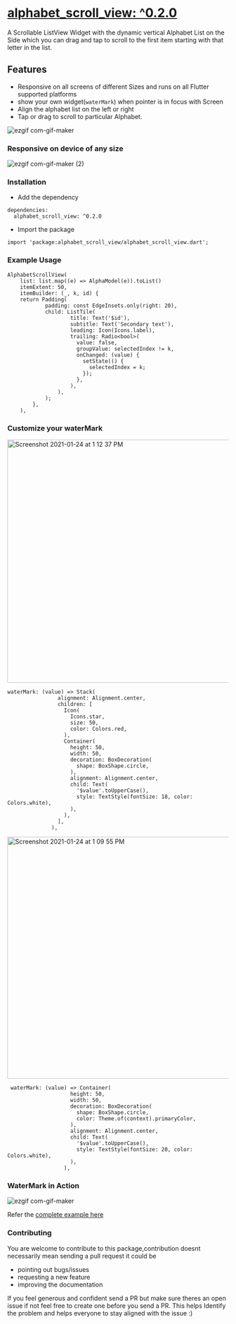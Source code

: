 # [alphabet_scroll_view: ^0.2.0](https://pub.dev/packages/alphabet_scroll_view)

A Scrollable ListView Widget with the dynamic vertical Alphabet List on the Side which you can drag and tap to scroll to the first item starting with that letter in the list.

## Features

- Responsive on all screens of different Sizes and runs on all Flutter supported platforms
- show your own widget(`waterMark`) when pointer is in focus with Screen
- Align the alphabet list on the left or right
- Tap or drag to scroll to particular Alphabet.

![ezgif com-gif-maker](https://user-images.githubusercontent.com/31410839/105130232-a58abc00-5b0c-11eb-930e-445ae498ba98.gif)

### Responsive on device of any size

![ezgif com-gif-maker (2)](https://user-images.githubusercontent.com/31410839/105130852-c7d10980-5b0d-11eb-9915-0996d808d5e9.gif)

### Installation

- Add the dependency

```
dependencies:
  alphabet_scroll_view: ^0.2.0
```

- Import the package
  ​

```
import 'package:alphabet_scroll_view/alphabet_scroll_view.dart';

```

### Example Usage

```
AlphabetScrollView(
    list: list.map((e) => AlphaModel(e)).toList()
    itemExtent: 50,
    itemBuilder: (_, k, id) {
    return Padding(
            padding: const EdgeInsets.only(right: 20),
            child: ListTile(
                    title: Text('$id'),
                    subtitle: Text('Secondary text'),
                    leading: Icon(Icons.label),
                    trailing: Radio<bool>(
                      value: false,
                      groupValue: selectedIndex != k,
                      onChanged: (value) {
                        setState(() {
                          selectedIndex = k;
                        });
                      },
                    ),
                ),
            );
        },
    ),
```

### Customize your waterMark

<img width="552" alt="Screenshot 2021-01-24 at 1 12 37 PM" src="https://user-images.githubusercontent.com/31410839/105624279-9fffdf80-5e46-11eb-8900-bcb99ddf7220.png">

```
waterMark: (value) => Stack(
                alignment: Alignment.center,
                children: [
                  Icon(
                    Icons.star,
                    size: 50,
                    color: Colors.red,
                  ),
                  Container(
                    height: 50,
                    width: 50,
                    decoration: BoxDecoration(
                      shape: BoxShape.circle,
                    ),
                    alignment: Alignment.center,
                    child: Text(
                      '$value'.toUpperCase(),
                      style: TextStyle(fontSize: 18, color: Colors.white),
                    ),
                  ),
                ],
              ),
```

<img width="549" alt="Screenshot 2021-01-24 at 1 09 55 PM" src="https://user-images.githubusercontent.com/31410839/105624283-a2fad000-5e46-11eb-9707-3c072c07a2d7.png">

```
 waterMark: (value) => Container(
                    height: 50,
                    width: 50,
                    decoration: BoxDecoration(
                      shape: BoxShape.circle,
                      color: Theme.of(context).primaryColor,
                    ),
                    alignment: Alignment.center,
                    child: Text(
                      '$value'.toUpperCase(),
                      style: TextStyle(fontSize: 20, color: Colors.white),
                    ),
                  ),
```

### WaterMark in Action

![ezgif com-gif-maker](https://user-images.githubusercontent.com/31410839/105623290-983c3d00-5e3e-11eb-9012-0f0e75fde074.gif)

Refer the [complete example here](https://github.com/maheshmnj/alphabet_scroll_view/blob/master/example/lib/main.dart)

### Contributing

You are welcome to contribute to this package,contribution doesnt necessarily mean sending a pull request it could be

- pointing out bugs/issues
- requesting a new feature
- improving the documentation

If you feel generous and confident send a PR but make sure theres an open issue if not feel free to create one before you send a PR. This helps Identify the problem and helps everyone to stay aligned with the issue :)
